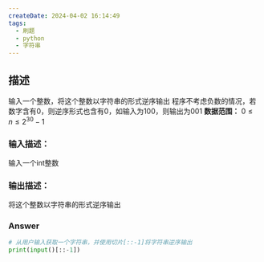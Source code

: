 ```yaml
---
createDate: 2024-04-02 16:14:49
tags:
  - 刷题
  - python
  - 字符串
---
```

## **描述**
输入一个整数，将这个整数以字符串的形式逆序输出
程序不考虑负数的情况，若数字含有0，则逆序形式也含有0，如输入为100，则输出为001
**数据范围：** $0≤n≤2^{30}−1$
### **输入描述：**
输入一个int整数
### **输出描述：**
将这个整数以字符串的形式逆序输出
### **Answer**
```python
# 从用户输入获取一个字符串，并使用切片[::-1]将字符串逆序输出
print(input()[::-1])
```
